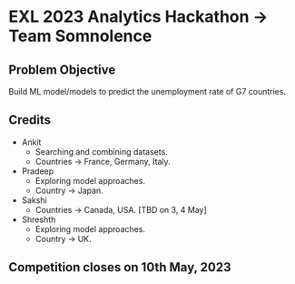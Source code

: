# EXL 2023 Analytics Hackathon -> Team Somnolence

## Problem Objective

Build ML model/models to predict the unemployment rate of G7 countries.


## Credits

* Ankit
  * Searching and combining datasets.
  * Countries -> France, Germany, Italy.
* Pradeep
  * Exploring model approaches.
  * Country -> Japan.
* Sakshi
  * Countries -> Canada, USA. [TBD on 3, 4 May]
* Shreshth
  * Exploring model approaches.
  * Country -> UK.


## Competition closes on 10th May, 2023
